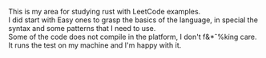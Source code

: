 This is my area for studying rust with LeetCode examples.  
I did start with Easy ones to grasp the basics of the language, in special the syntax and some patterns that I need to use.  
Some of the code does not compile in the platform, I don't f&*ˆ%king care. It runs the test on my machine and I'm happy with it. 